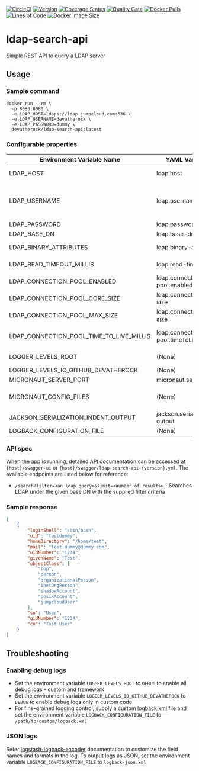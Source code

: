 [![CircleCI](https://circleci.com/gh/devatherock/ldap-search-api.svg?style=svg)](https://circleci.com/gh/devatherock/ldap-search-api)
[![Version](https://img.shields.io/docker/v/devatherock/ldap-search-api?sort=semver)](https://hub.docker.com/r/devatherock/ldap-search-api/)
[![Coverage Status](https://coveralls.io/repos/github/devatherock/ldap-search-api/badge.svg?branch=master)](https://coveralls.io/github/devatherock/ldap-search-api?branch=master)
[![Quality Gate](https://sonarcloud.io/api/project_badges/measure?project=ldap-search-api&metric=alert_status)](https://sonarcloud.io/component_measures?id=ldap-search-api&metric=alert_status&view=list)
[![Docker Pulls](https://img.shields.io/docker/pulls/devatherock/ldap-search-api.svg)](https://hub.docker.com/r/devatherock/ldap-search-api/)
[![Lines of Code](https://sonarcloud.io/api/project_badges/measure?project=ldap-search-api&metric=ncloc)](https://sonarcloud.io/component_measures?id=ldap-search-api&metric=ncloc)
[![Docker Image Size](https://img.shields.io/docker/image-size/devatherock/ldap-search-api.svg?sort=date)](https://hub.docker.com/r/devatherock/ldap-search-api/)
# ldap-search-api
Simple REST API to query a LDAP server

## Usage
### Sample command
```
docker run --rm \
  -p 8080:8080 \
  -e LDAP_HOST=ldaps://ldap.jumpcloud.com:636 \
  -e LDAP_USERNAME=devatherock \
  -e LDAP_PASSWORD=dummy \
  devatherock/ldap-search-api:latest
```

### Configurable properties

| Environment Variable Name             | YAML Variable Name                    | Required | Default   | Description                                                                                                                                                                      |
|---------------------------------------|---------------------------------------|----------|-----------|----------------------------------------------------------------------------------------------------------------------------------------------------------------------------------|
| LDAP_HOST                             | ldap.host                             | true     | (None)    | The full host name of the LDAP server. Example: `ldaps://ldap.jumpcloud.com:636`                                                                                                 |
| LDAP_USERNAME                         | ldap.username                         | true     | (None)    | The LDAP bind username. Could be a simple username like `devatherock` or a DN like `uid=devatherock,ou=Users,dc=jumpcloud,dc=com` depending on how the LDAP server is configured |
| LDAP_PASSWORD                         | ldap.password                         | true     | (None)    | The LDAP bind password                                                                                                                                                           |
| LDAP_BASE_DN                          | ldap.base-dn                          | false    | (None)    | The default base DN to search against                                                                                                                                            |
| LDAP_BINARY_ATTRIBUTES                | ldap.binary-attributes                | false    | (None)    | Attributes in the search result that have binary values                                                                                                                          |
| LDAP_READ_TIMEOUT_MILLIS              | ldap.read-timeout-millis              | false    | 10000     | Read timeout for the search, in milliseconds. Defaults to 10 seconds                                                                                                             |
| LDAP_CONNECTION_POOL_ENABLED          | ldap.connection-pool.enabled          | false    | true      | Indicates if a connection pool should be used                                                                                                                                    |
| LDAP_CONNECTION_POOL_CORE_SIZE        | ldap.connection-pool.core-size        | false    | 8         | Initial size of the connection pool                                                                                                                                              |
| LDAP_CONNECTION_POOL_MAX_SIZE         | ldap.connection-pool.max-size         | false    | 8         | Maximum size of the connection pool                                                                                                                                              |
| LDAP_CONNECTION_POOL_TIME_TO_LIVE_MILLIS  | ldap.connection-pool.timeToLiveMillis | false    | 1,800,000 | The total time a connection in the pool will be kept open, in milliseconds. Defaults to 30 minutes                                                                               |
| LOGGER_LEVELS_ROOT                    | (None)                                | false    | INFO      | [SLF4J](http://www.slf4j.org/api/org/apache/commons/logging/Log.html) log level, for all(framework and custom) code                                                              |
| LOGGER_LEVELS_IO_GITHUB_DEVATHEROCK   | (None)                                | false    | INFO      | [SLF4J](http://www.slf4j.org/api/org/apache/commons/logging/Log.html) log level, for custom code                                                                                 |
| MICRONAUT_SERVER_PORT                 | micronaut.server.port                 | false    | 8080      | Port in which the app listens on                                                                                                                                                 |
| MICRONAUT_CONFIG_FILES                | (None)                                | false    | (None)    | Path to YAML config files. The YAML files can be used to specify complex, object and array properties                                                                            |
| JACKSON_SERIALIZATION_INDENT_OUTPUT   | jackson.serialization.indent-output   | false    | (None)    | Set to `true` to enable JSON pretty-print of response                                                                                                                            |
| LOGBACK_CONFIGURATION_FILE            | (None)                                | false    | (None)    | Path to logback configuration file                                                                                                                                               |

### API spec
When the app is running, detailed API documentation can be accessed at `{host}/swagger-ui` or `{host}/swagger/ldap-search-api-{version}.yml`. The available endpoints are listed below for reference:

- `/search?filter=<an ldap query>&limit=<number of results>` - Searches LDAP under the given base DN with the supplied filter criteria

### Sample response
```json
[
    {
        "loginShell": "/bin/bash",
        "uid": "testdummy",
        "homeDirectory": "/home/test",
        "mail": "test.dummy@dummy.com",
        "uidNumber": "1234",
        "givenName": "Test",
        "objectClass": [
            "top",
            "person",
            "organizationalPerson",
            "inetOrgPerson",
            "shadowAccount",
            "posixAccount",
            "jumpcloudUser"
        ],
        "sn": "User",
        "gidNumber": "1234",
        "cn": "Test User"
    }
]
```

## Troubleshooting
### Enabling debug logs
- Set the environment variable `LOGGER_LEVELS_ROOT` to `DEBUG` to enable all debug logs - custom and framework
- Set the environment variable `LOGGER_LEVELS_IO_GITHUB_DEVATHEROCK` to `DEBUG` to enable debug logs only in custom code
- For fine-grained logging control, supply a custom [logback.xml](http://logback.qos.ch/manual/configuration.html) file
and set the environment variable `LOGBACK_CONFIGURATION_FILE` to `/path/to/custom/logback.xml`

### JSON logs

Refer [logstash-logback-encoder](https://github.com/logstash/logstash-logback-encoder) documentation to customize the field names and formats in the log. To output logs as JSON, set the environment variable `LOGBACK_CONFIGURATION_FILE` to `logback-json.xml`